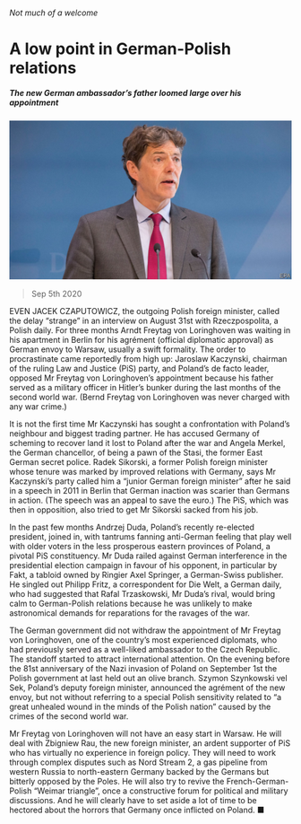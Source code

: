 ###### Not much of a welcome

# A low point in German-Polish relations 

##### The new German ambassador’s father loomed large over his appointment 

![image](images/20200905_EUP507.jpg) 

> Sep 5th 2020 

EVEN JACEK CZAPUTOWICZ, the outgoing Polish foreign minister, called the delay “strange” in an interview on August 31st with Rzeczpospolita, a Polish daily. For three months Arndt Freytag von Loringhoven was waiting in his apartment in Berlin for his agrément (official diplomatic approval) as German envoy to Warsaw, usually a swift formality. The order to procrastinate came reportedly from high up: Jaroslaw Kaczynski, chairman of the ruling Law and Justice (PiS) party, and Poland’s de facto leader, opposed Mr Freytag von Loringhoven’s appointment because his father served as a military officer in Hitler’s bunker during the last months of the second world war. (Bernd Freytag von Loringhoven was never charged with any war crime.)

It is not the first time Mr Kaczynski has sought a confrontation with Poland’s neighbour and biggest trading partner. He has accused Germany of scheming to recover land it lost to Poland after the war and Angela Merkel, the German chancellor, of being a pawn of the Stasi, the former East German secret police. Radek Sikorski, a former Polish foreign minister whose tenure was marked by improved relations with Germany, says Mr Kaczynski’s party called him a “junior German foreign minister” after he said in a speech in 2011 in Berlin that German inaction was scarier than Germans in action. (The speech was an appeal to save the euro.) The PiS, which was then in opposition, also tried to get Mr Sikorski sacked from his job.


In the past few months Andrzej Duda, Poland’s recently re-elected president, joined in, with tantrums fanning anti-German feeling that play well with older voters in the less prosperous eastern provinces of Poland, a pivotal PiS constituency. Mr Duda railed against German interference in the presidential election campaign in favour of his opponent, in particular by Fakt, a tabloid owned by Ringier Axel Springer, a German-Swiss publisher. He singled out Philipp Fritz, a correspondent for Die Welt, a German daily, who had suggested that Rafal Trzaskowski, Mr Duda’s rival, would bring calm to German-Polish relations because he was unlikely to make astronomical demands for reparations for the ravages of the war.

The German government did not withdraw the appointment of Mr Freytag von Loringhoven, one of the country’s most experienced diplomats, who had previously served as a well-liked ambassador to the Czech Republic. The standoff started to attract international attention. On the evening before the 81st anniversary of the Nazi invasion of Poland on September 1st the Polish government at last held out an olive branch. Szymon Szynkowski vel Sek, Poland’s deputy foreign minister, announced the agrément of the new envoy, but not without referring to a special Polish sensitivity related to “a great unhealed wound in the minds of the Polish nation” caused by the crimes of the second world war.

Mr Freytag von Loringhoven will not have an easy start in Warsaw. He will deal with Zbigniew Rau, the new foreign minister, an ardent supporter of PiS who has virtually no experience in foreign policy. They will need to work through complex disputes such as Nord Stream 2, a gas pipeline from western Russia to north-eastern Germany backed by the Germans but bitterly opposed by the Poles. He will also try to revive the French-German-Polish “Weimar triangle”, once a constructive forum for political and military discussions. And he will clearly have to set aside a lot of time to be hectored about the horrors that Germany once inflicted on Poland. ■

